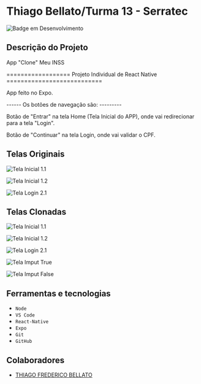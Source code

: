 # Thiago Bellato/Turma 13 - Serratec
![Badge em Desenvolvimento](http://img.shields.io/static/v1?label=STATUS&message=EM%20DESENVOLVIMENTO&color=GREEN&style=for-the-badge)

## Descrição do Projeto
<p>
  App "Clone" Meu INSS

================== Projeto Individual de React Native ===========================

App feito no Expo.

------ Os botões de navegação são: ---------

Botão de "Entrar" na tela Home (Tela Inicial do APP), onde vai redirecionar para a tela "Login".

Botão de "Continuar" na tela Login, onde vai validar o CPF.

</p>

## Telas Originais

  ![Tela Inicial 1.1](https://github.com/thiagobellato/desenvolvimentomobile_individual/blob/main/prints/tela%201.1.jpeg)

  
  ![Tela Inicial 1.2](https://github.com/thiagobellato/desenvolvimentomobile_individual/blob/main/prints/tela%201.2.jpeg)

  
  ![Tela Login 2.1](https://github.com/thiagobellato/desenvolvimentomobile_individual/blob/main/prints/tela%202.1.jpeg)

## Telas Clonadas
  ![Tela Inicial 1.1 ](https://github.com/thiagobellato/desenvolvimentomobile_individual/blob/main/prints/tela%201.1%20clone.jpeg)

  
  ![Tela Inicial 1.2](https://github.com/thiagobellato/desenvolvimentomobile_individual/blob/main/prints/tela%201.2%20clone.jpeg)

  
  ![Tela Login 2.1](https://github.com/thiagobellato/desenvolvimentomobile_individual/blob/main/prints/tela%202.1%20clone.jpeg)
  

  ![Tela Imput True](https://github.com/thiagobellato/desenvolvimentomobile_individual/blob/main/prints/tela%202.1%20imput%20true.jpeg)

  
  ![Tela Imput False](https://github.com/thiagobellato/desenvolvimentomobile_individual/blob/main/prints/tela%202.1%20imput%20false.jpeg)

## Ferramentas e tecnologias
- ``Node``
- ``VS Code``
- ``React-Native``
- ``Expo``
- ``Git``
- ``GitHub``

## Colaboradores
- [THIAGO FREDERICO BELLATO](https://github.com/thiagobellato)
